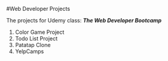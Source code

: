 #Web Developer Projects

The projects for Udemy class:  ***The Web Developer Bootcamp***

1. Color Game Project
2. Todo List Project
3. Patatap Clone
4. YelpCamps
 
